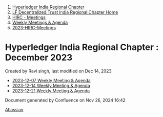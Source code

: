 1. [Hyperledger India Regional Chapter](index.html)
2. [LF Decentralized Trust India Regional Chapter Home](LF-Decentralized-Trust-India-Regional-Chapter-Home_19169282.html)
3. [HIRC - Meetings](HIRC---Meetings_19169350.html)
4. [Weekly Meetings &amp; Agenda](19169352.html)
5. [2023-HIRC-Meetings](2023-HIRC-Meetings_19170487.html)

# Hyperledger India Regional Chapter : December 2023

Created by Ravi singh, last modified on Dec 14, 2023

- [2023-12-07 Weekly Meeting &amp; Agenda](19171409.html)
- [2023-12-14 Weekly Meeting &amp; Agenda](19171414.html)
- [2023-12-21 Weekly Meeting &amp; Agenda](19171426.html)

Document generated by Confluence on Nov 26, 2024 16:42

[Atlassian](http://www.atlassian.com/)
